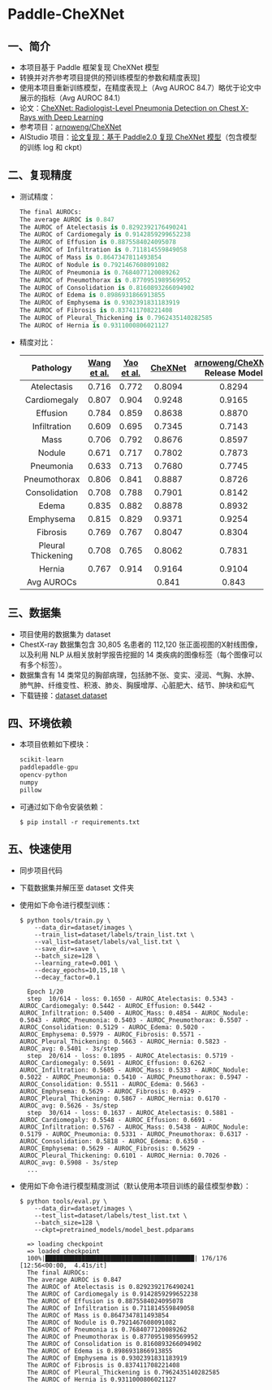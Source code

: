 # Paddle-CheXNet
## 一、简介
* 本项目基于 Paddle 框架复现 CheXNet 模型
* 转换并对齐参考项目提供的预训练模型的参数和精度表现]
* 使用本项目重新训练模型，在精度表现上（Avg AUROC 84.7）略优于论文中展示的指标（Avg AUROC 84.1）
* 论文：[CheXNet: Radiologist-Level Pneumonia Detection on Chest X-Rays with Deep Learning](https://arxiv.org/pdf/1711.05225.pdf)
* 参考项目：[arnoweng/CheXNet](https://github.com/arnoweng/CheXNet)
* AIStudio 项目：[论文复现：基于 Paddle2.0 复现 CheXNet 模型](https://aistudio.baidu.com/aistudio/projectdetail/2264427)（包含模型的训练 log 和 ckpt）


## 二、复现精度
* 测试精度：

    ```python
    The final AUROCs: 
    The average AUROC is 0.847
    The AUROC of Atelectasis is 0.8292392176490241
    The AUROC of Cardiomegaly is 0.9142859299652238
    The AUROC of Effusion is 0.8875584024095078
    The AUROC of Infiltration is 0.711814559849058
    The AUROC of Mass is 0.8647347811493854
    The AUROC of Nodule is 0.7921467608091082
    The AUROC of Pneumonia is 0.7684077120089262
    The AUROC of Pneumothorax is 0.8770951989569952
    The AUROC of Consolidation is 0.8160893266094902
    The AUROC of Edema is 0.8986931866913855
    The AUROC of Emphysema is 0.9302391831183919
    The AUROC of Fibrosis is 0.837411708221408
    The AUROC of Pleural_Thickening is 0.7962435140282585
    The AUROC of Hernia is 0.9311000806021127
    ```
 
* 精度对比：

    |     Pathology      | [Wang et al.](https://arxiv.org/abs/1705.02315) | [Yao et al.](https://arxiv.org/abs/1710.10501) | [CheXNet](https://arxiv.org/abs/1711.05225) | [arnoweng/CheXNet](https://github.com/arnoweng/CheXNet) Release Model  | [arnoweng/CheXNet](https://github.com/arnoweng/CheXNet) Improved Model | Paddle-CheXNet | 
    | :----------------: | :--------------------------------------: | :--------------------------------------: | :--------------------------------------: | :---------------------: | :----------------: | :----------------: |
    |    Atelectasis     |                  0.716                   |                  0.772                   |                  0.8094                  |         0.8294          |       0.8311       | 0.8292 |
    |    Cardiomegaly    |                  0.807                   |                  0.904                   |                  0.9248                  |         0.9165          |       0.9220       | 0.9143 |
    |      Effusion      |                  0.784                   |                  0.859                   |                  0.8638                  |         0.8870          |       0.8891       | 0.8876 |
    |    Infiltration    |                  0.609                   |                  0.695                   |                  0.7345                  |         0.7143          |       0.7146       | 0.7118 |
    |        Mass        |                  0.706                   |                  0.792                   |                  0.8676                  |         0.8597          |       0.8627       | 0.8647 |
    |       Nodule       |                  0.671                   |                  0.717                   |                  0.7802                  |         0.7873          |       0.7883       | 0.7921 |
    |     Pneumonia      |                  0.633                   |                  0.713                   |                  0.7680                  |         0.7745          |       0.7820       | 0.7684 |
    |    Pneumothorax    |                  0.806                   |                  0.841                   |                  0.8887                  |         0.8726          |       0.8844       | 0.8771 |
    |   Consolidation    |                  0.708                   |                  0.788                   |                  0.7901                  |         0.8142          |       0.8148       | 0.8161 |
    |       Edema        |                  0.835                   |                  0.882                   |                  0.8878                  |         0.8932          |       0.8992       | 0.8987 |
    |     Emphysema      |                  0.815                   |                  0.829                   |                  0.9371                  |         0.9254          |       0.9343       | 0.9302 |
    |      Fibrosis      |                  0.769                   |                  0.767                   |                  0.8047                  |         0.8304          |       0.8385       | 0.8374 |
    | Pleural Thickening |                  0.708                   |                  0.765                   |                  0.8062                  |         0.7831          |       0.7914       | 0.7962 |
    |       Hernia       |                  0.767                   |                  0.914                   |                  0.9164                  |         0.9104          |       0.9206       | 0.9311 |
    | Avg AUROCs | | | 0.841 | 0.843 | 0.848 | 0.847 |

## 三、数据集
* 项目使用的数据集为 dataset
* ChestX-ray 数据集包含 30,805 名患者的 112,120 张正面视图的X射线图像，以及利用 NLP 从相关放射学报告挖掘的 14 类疾病的图像标签（每个图像可以有多个标签）。
* 数据集含有 14 类常见的胸部病理，包括肺不张、变实、浸润、气胸、水肿、肺气肿、纤维变性、积液、肺炎、胸膜增厚、心脏肥大、结节、肿块和疝气
* 下载链接：[dataset dataset](https://nihcc.app.box.com/v/ChestXray-NIHCC/folder/37178474737)

## 四、环境依赖
* 本项目依赖如下模块：

    ```python
    scikit-learn
    paddlepaddle-gpu
    opencv-python
    numpy
    pillow
    ```
* 可通过如下命令安装依赖：

    ```shell
    $ pip install -r requirements.txt
    ```

## 五、快速使用
* 同步项目代码

* 下载数据集并解压至 dataset 文件夹

* 使用如下命令进行模型训练：

    ```
    $ python tools/train.py \
        --data_dir=dataset/images \
        --train_list=dataset/labels/train_list.txt \
        --val_list=dataset/labels/val_list.txt \
        --save_dir=save \
        --batch_size=128 \
        --learning_rate=0.001 \
        --decay_epochs=10,15,18 \
        --decay_factor=0.1
    ```
        Epoch 1/20
        step  10/614 - loss: 0.1650 - AUROC_Atelectasis: 0.5343 - AUROC_Cardiomegaly: 0.5442 - AUROC_Effusion: 0.5442 - AUROC_Infiltration: 0.5400 - AUROC_Mass: 0.4854 - AUROC_Nodule: 0.5043 - AUROC_Pneumonia: 0.5403 - AUROC_Pneumothorax: 0.5507 - AUROC_Consolidation: 0.5129 - AUROC_Edema: 0.5020 - AUROC_Emphysema: 0.5979 - AUROC_Fibrosis: 0.5571 - AUROC_Pleural_Thickening: 0.5663 - AUROC_Hernia: 0.5823 - AUROC_avg: 0.5401 - 3s/step
        step  20/614 - loss: 0.1895 - AUROC_Atelectasis: 0.5719 - AUROC_Cardiomegaly: 0.5691 - AUROC_Effusion: 0.6262 - AUROC_Infiltration: 0.5605 - AUROC_Mass: 0.5333 - AUROC_Nodule: 0.5022 - AUROC_Pneumonia: 0.5410 - AUROC_Pneumothorax: 0.5947 - AUROC_Consolidation: 0.5511 - AUROC_Edema: 0.5663 - AUROC_Emphysema: 0.5629 - AUROC_Fibrosis: 0.4929 - AUROC_Pleural_Thickening: 0.5867 - AUROC_Hernia: 0.6170 - AUROC_avg: 0.5626 - 3s/step
        step  30/614 - loss: 0.1637 - AUROC_Atelectasis: 0.5881 - AUROC_Cardiomegaly: 0.5548 - AUROC_Effusion: 0.6691 - AUROC_Infiltration: 0.5767 - AUROC_Mass: 0.5438 - AUROC_Nodule: 0.5179 - AUROC_Pneumonia: 0.5331 - AUROC_Pneumothorax: 0.6317 - AUROC_Consolidation: 0.5818 - AUROC_Edema: 0.6350 - AUROC_Emphysema: 0.5629 - AUROC_Fibrosis: 0.5629 - AUROC_Pleural_Thickening: 0.6101 - AUROC_Hernia: 0.7026 - AUROC_avg: 0.5908 - 3s/step
        ...

* 使用如下命令进行模型精度测试（默认使用本项目训练的最佳模型参数）：

    ```
    $ python tools/eval.py \
        --data_dir=dataset/images \
        --test_list=dataset/labels/test_list.txt \
        --batch_size=128 \
        --ckpt=pretrained_models/model_best.pdparams
    ```
        => loading checkpoint
        => loaded checkpoint
        100%|█████████████████████████████████████████| 176/176 [12:56<00:00,  4.41s/it]
        The final AUROCs: 
        The average AUROC is 0.847
        The AUROC of Atelectasis is 0.8292392176490241
        The AUROC of Cardiomegaly is 0.9142859299652238
        The AUROC of Effusion is 0.8875584024095078
        The AUROC of Infiltration is 0.711814559849058
        The AUROC of Mass is 0.8647347811493854
        The AUROC of Nodule is 0.7921467608091082
        The AUROC of Pneumonia is 0.7684077120089262
        The AUROC of Pneumothorax is 0.8770951989569952
        The AUROC of Consolidation is 0.8160893266094902
        The AUROC of Edema is 0.8986931866913855
        The AUROC of Emphysema is 0.9302391831183919
        The AUROC of Fibrosis is 0.837411708221408
        The AUROC of Pleural_Thickening is 0.7962435140282585
        The AUROC of Hernia is 0.9311000806021127
